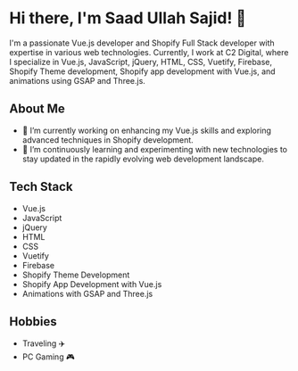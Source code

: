 # Hi there, I'm Saad Ullah Sajid! 👋

I'm a passionate Vue.js developer and Shopify Full Stack developer with expertise in various web technologies. Currently, I work at C2 Digital, where I specialize in Vue.js, JavaScript, jQuery, HTML, CSS, Vuetify, Firebase, Shopify Theme development, Shopify app development with Vue.js, and animations using GSAP and Three.js.

## About Me

- 🔭 I’m currently working on enhancing my Vue.js skills and exploring advanced techniques in Shopify development.
- 🌱 I’m continuously learning and experimenting with new technologies to stay updated in the rapidly evolving web development landscape.

## Tech Stack

- Vue.js
- JavaScript
- jQuery
- HTML
- CSS
- Vuetify
- Firebase
- Shopify Theme Development
- Shopify App Development with Vue.js
- Animations with GSAP and Three.js

## Hobbies

- Traveling ✈️
- PC Gaming 🎮

